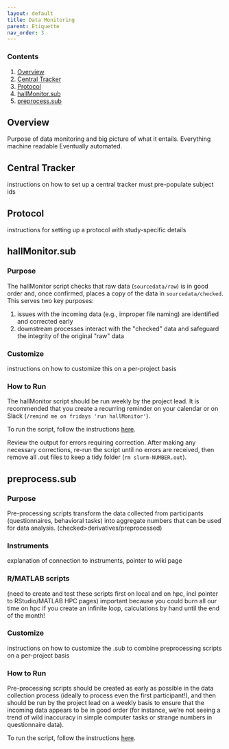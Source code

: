 ```yaml
---
layout: default
title: Data Monitoring
parent: Etiquette
nav_order: 3
---
```


### Contents
1. [Overview](#overview)
2. [Central Tracker](#central-tracker)
3. [Protocol](#protocol)
4. [hallMonitor.sub](#hallmonitor.sub)
5. [preprocess.sub](#preprocess.sub)



## Overview
Purpose of data monitoring and big picture of what it entails.
Everything machine readable
Eventually automated.



## Central Tracker
instructions on how to set up a central tracker
must pre-populate subject ids


## Protocol
instructions for setting up a protocol with study-specific details


## hallMonitor.sub

### Purpose
The hallMonitor script checks that raw data (`sourcedata/raw`) is in good order and, once confirmed, places a copy of the data in `sourcedata/checked`. This serves two key purposes:
1. issues with the incoming data (e.g., improper file naming) are identified and corrected early
2. downstream processes interact with the "checked" data and safeguard the integrity of the original "raw" data

### Customize
instructions on how to customize this on a per-project basis

### How to Run
The hallMonitor script should be run weekly by the project lead. It is recommended that you create a recurring reminder on your calendar or on Slack (`/remind me on fridays 'run hallMonitor'`).

To run the script, follow the instructions [here](https://ndclab.github.io/wiki/docs/hpc/jobs.html#running-a-slurm-file).

Review the output for errors requiring correction. After making any necessary corrections, re-run the script until no errors are received, then remove all .out files to keep a tidy folder (`rm slurm-NUMBER.out`).


## preprocess.sub

### Purpose
Pre-processing scripts transform the data collected from participants (questionnaires, behavioral tasks) into aggregate numbers that can be used for data analysis. 
(checked>derivatives/preprocessed)

### Instruments
explanation of connection to instruments, pointer to wiki page

### R/MATLAB scripts
(need to create and test these scripts first on local and on hpc, incl pointer to RStudio/MATLAB HPC pages)
important because you could burn all our time on hpc if you create an infinite loop, calculations by hand until the end of the month!

### Customize
instructions on how to customize the .sub to combine preprocessing scripts on a per-project basis

### How to Run
Pre-processing scripts should be created as early as possible in the data collection process (ideally to process even the first participant!), and then should be run by the project lead on a weekly basis to ensure that the incoming data appears to be in good order (for instance, we’re not seeing a trend of wild inaccuracy in simple computer tasks or strange numbers in questionnaire data). 

To run the script, follow the instructions [here](https://ndclab.github.io/wiki/docs/hpc/jobs.html#running-a-slurm-file).
